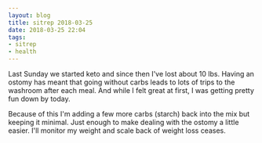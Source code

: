 ```yaml
---
layout: blog
title: sitrep 2018-03-25
date: 2018-03-25 22:04
tags:
- sitrep
- health
---
```


Last Sunday we started keto and since then I've lost about 10 lbs. Having an ostomy has meant that going without carbs leads to lots of trips to the washroom after each meal. And while I felt great at first, I was getting pretty fun down by today. 

Because of this I'm adding a few more carbs (starch) back into the mix but keeping it minimal. Just enough to make dealing with the ostomy a little easier. I'll monitor my weight and scale back of weight loss ceases. 
